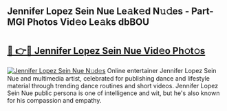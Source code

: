 ## Jennifer Lopez Sein Nue Le𝚊k𝚎d N𝚞𝚍es - Part-MGI Photos Vid𝚎o Le𝚊ks dbBOU

# <h2><a href="http://fb0avf1.evod.top/?m=Jennifer+Lopez+Sein+Nue">🔗 👉🔴 Jennifer Lopez Sein Nue Vid𝚎o Ph𝚘t𝚘s</a></h2>

[![Jennifer Lopez Sein Nue N𝚞d𝚎s](https://i.imgur.com/8V9OHl7.gif)](http://fb0avf1.evod.top/?m=Jennifer+Lopez+Sein+Nue)
Online entertainer Jennifer Lopez Sein Nue and multimedia artist, celebrated for publishing dance and lifestyle material through trending dance routines and short videos. Jennifer Lopez Sein Nue public persona is one of intelligence and wit, but he's also known for his compassion and empathy. 
